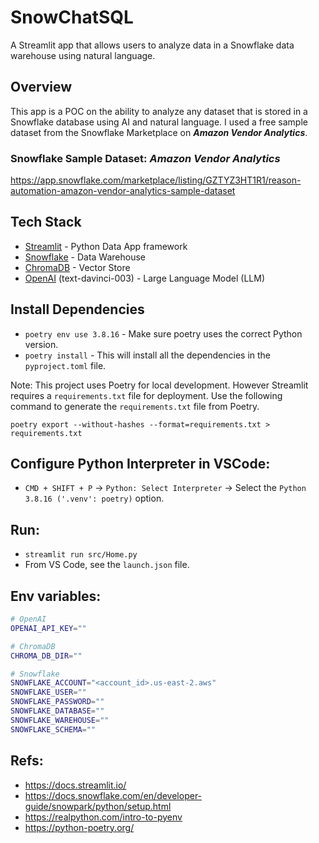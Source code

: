# SnowChatSQL

A Streamlit app that allows users to analyze data in a Snowflake data warehouse using natural language. 

## Overview
This app is a POC on the ability to analyze any dataset that is stored in a Snowflake database using AI and natural language. 
I used a free sample dataset from the Snowflake Marketplace on ***Amazon Vendor Analytics***.


### Snowflake Sample Dataset: ***Amazon Vendor Analytics***
https://app.snowflake.com/marketplace/listing/GZTYZ3HT1R1/reason-automation-amazon-vendor-analytics-sample-dataset

## Tech Stack
- [Streamlit](https://streamlit.io/) - Python Data App framework
- [Snowflake](https://www.snowflake.com/) - Data Warehouse
- [ChromaDB](https://www.trychroma.com/) - Vector Store
- [OpenAI](https://openai.com/) (text-davinci-003) - Large Language Model (LLM)

## Install Dependencies
- `poetry env use 3.8.16` - Make sure poetry uses the correct Python version.
- `poetry install` - This will install all the dependencies in the `pyproject.toml` file.

Note: This project uses Poetry for local development. However Streamlit requires a `requirements.txt` file for deployment. 
Use the following command to generate the `requirements.txt` file from Poetry.

`poetry export --without-hashes --format=requirements.txt > requirements.txt`

## Configure Python Interpreter in VSCode:
- `CMD + SHIFT + P` -> `Python: Select Interpreter` -> Select the `Python 3.8.16 ('.venv': poetry)` option.

## Run:
- `streamlit run src/Home.py`
- From VS Code, see the `launch.json` file.

## Env variables:
```bash
# OpenAI
OPENAI_API_KEY=""

# ChromaDB
CHROMA_DB_DIR=""

# Snowflake
SNOWFLAKE_ACCOUNT="<account_id>.us-east-2.aws"
SNOWFLAKE_USER=""
SNOWFLAKE_PASSWORD=""
SNOWFLAKE_DATABASE=""
SNOWFLAKE_WAREHOUSE=""
SNOWFLAKE_SCHEMA=""
```

## Refs:
- https://docs.streamlit.io/
- https://docs.snowflake.com/en/developer-guide/snowpark/python/setup.html
- https://realpython.com/intro-to-pyenv
- https://python-poetry.org/

